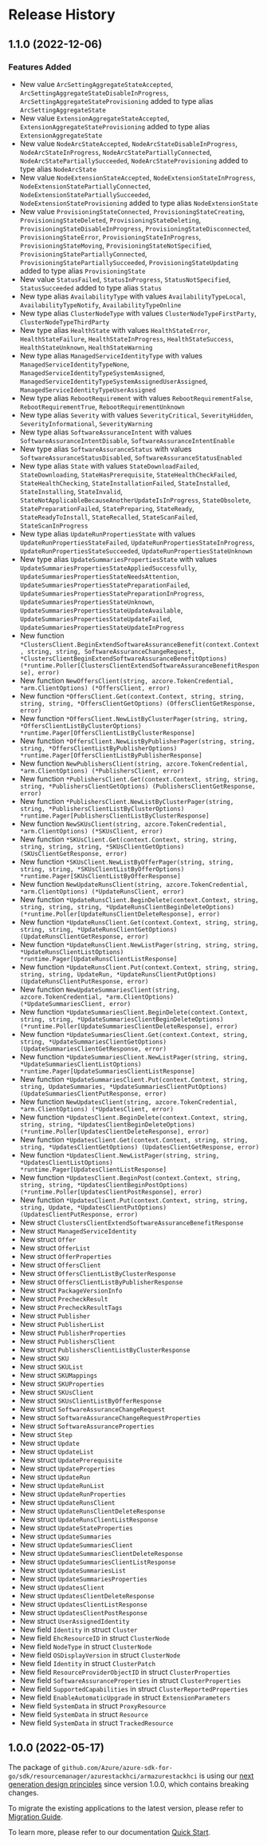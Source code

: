# Release History

## 1.1.0 (2022-12-06)
### Features Added

- New value `ArcSettingAggregateStateAccepted`, `ArcSettingAggregateStateDisableInProgress`, `ArcSettingAggregateStateProvisioning` added to type alias `ArcSettingAggregateState`
- New value `ExtensionAggregateStateAccepted`, `ExtensionAggregateStateProvisioning` added to type alias `ExtensionAggregateState`
- New value `NodeArcStateAccepted`, `NodeArcStateDisableInProgress`, `NodeArcStateInProgress`, `NodeArcStatePartiallyConnected`, `NodeArcStatePartiallySucceeded`, `NodeArcStateProvisioning` added to type alias `NodeArcState`
- New value `NodeExtensionStateAccepted`, `NodeExtensionStateInProgress`, `NodeExtensionStatePartiallyConnected`, `NodeExtensionStatePartiallySucceeded`, `NodeExtensionStateProvisioning` added to type alias `NodeExtensionState`
- New value `ProvisioningStateConnected`, `ProvisioningStateCreating`, `ProvisioningStateDeleted`, `ProvisioningStateDeleting`, `ProvisioningStateDisableInProgress`, `ProvisioningStateDisconnected`, `ProvisioningStateError`, `ProvisioningStateInProgress`, `ProvisioningStateMoving`, `ProvisioningStateNotSpecified`, `ProvisioningStatePartiallyConnected`, `ProvisioningStatePartiallySucceeded`, `ProvisioningStateUpdating` added to type alias `ProvisioningState`
- New value `StatusFailed`, `StatusInProgress`, `StatusNotSpecified`, `StatusSucceeded` added to type alias `Status`
- New type alias `AvailabilityType` with values `AvailabilityTypeLocal`, `AvailabilityTypeNotify`, `AvailabilityTypeOnline`
- New type alias `ClusterNodeType` with values `ClusterNodeTypeFirstParty`, `ClusterNodeTypeThirdParty`
- New type alias `HealthState` with values `HealthStateError`, `HealthStateFailure`, `HealthStateInProgress`, `HealthStateSuccess`, `HealthStateUnknown`, `HealthStateWarning`
- New type alias `ManagedServiceIdentityType` with values `ManagedServiceIdentityTypeNone`, `ManagedServiceIdentityTypeSystemAssigned`, `ManagedServiceIdentityTypeSystemAssignedUserAssigned`, `ManagedServiceIdentityTypeUserAssigned`
- New type alias `RebootRequirement` with values `RebootRequirementFalse`, `RebootRequirementTrue`, `RebootRequirementUnknown`
- New type alias `Severity` with values `SeverityCritical`, `SeverityHidden`, `SeverityInformational`, `SeverityWarning`
- New type alias `SoftwareAssuranceIntent` with values `SoftwareAssuranceIntentDisable`, `SoftwareAssuranceIntentEnable`
- New type alias `SoftwareAssuranceStatus` with values `SoftwareAssuranceStatusDisabled`, `SoftwareAssuranceStatusEnabled`
- New type alias `State` with values `StateDownloadFailed`, `StateDownloading`, `StateHasPrerequisite`, `StateHealthCheckFailed`, `StateHealthChecking`, `StateInstallationFailed`, `StateInstalled`, `StateInstalling`, `StateInvalid`, `StateNotApplicableBecauseAnotherUpdateIsInProgress`, `StateObsolete`, `StatePreparationFailed`, `StatePreparing`, `StateReady`, `StateReadyToInstall`, `StateRecalled`, `StateScanFailed`, `StateScanInProgress`
- New type alias `UpdateRunPropertiesState` with values `UpdateRunPropertiesStateFailed`, `UpdateRunPropertiesStateInProgress`, `UpdateRunPropertiesStateSucceeded`, `UpdateRunPropertiesStateUnknown`
- New type alias `UpdateSummariesPropertiesState` with values `UpdateSummariesPropertiesStateAppliedSuccessfully`, `UpdateSummariesPropertiesStateNeedsAttention`, `UpdateSummariesPropertiesStatePreparationFailed`, `UpdateSummariesPropertiesStatePreparationInProgress`, `UpdateSummariesPropertiesStateUnknown`, `UpdateSummariesPropertiesStateUpdateAvailable`, `UpdateSummariesPropertiesStateUpdateFailed`, `UpdateSummariesPropertiesStateUpdateInProgress`
- New function `*ClustersClient.BeginExtendSoftwareAssuranceBenefit(context.Context, string, string, SoftwareAssuranceChangeRequest, *ClustersClientBeginExtendSoftwareAssuranceBenefitOptions) (*runtime.Poller[ClustersClientExtendSoftwareAssuranceBenefitResponse], error)`
- New function `NewOffersClient(string, azcore.TokenCredential, *arm.ClientOptions) (*OffersClient, error)`
- New function `*OffersClient.Get(context.Context, string, string, string, string, *OffersClientGetOptions) (OffersClientGetResponse, error)`
- New function `*OffersClient.NewListByClusterPager(string, string, *OffersClientListByClusterOptions) *runtime.Pager[OffersClientListByClusterResponse]`
- New function `*OffersClient.NewListByPublisherPager(string, string, string, *OffersClientListByPublisherOptions) *runtime.Pager[OffersClientListByPublisherResponse]`
- New function `NewPublishersClient(string, azcore.TokenCredential, *arm.ClientOptions) (*PublishersClient, error)`
- New function `*PublishersClient.Get(context.Context, string, string, string, *PublishersClientGetOptions) (PublishersClientGetResponse, error)`
- New function `*PublishersClient.NewListByClusterPager(string, string, *PublishersClientListByClusterOptions) *runtime.Pager[PublishersClientListByClusterResponse]`
- New function `NewSKUsClient(string, azcore.TokenCredential, *arm.ClientOptions) (*SKUsClient, error)`
- New function `*SKUsClient.Get(context.Context, string, string, string, string, string, *SKUsClientGetOptions) (SKUsClientGetResponse, error)`
- New function `*SKUsClient.NewListByOfferPager(string, string, string, string, *SKUsClientListByOfferOptions) *runtime.Pager[SKUsClientListByOfferResponse]`
- New function `NewUpdateRunsClient(string, azcore.TokenCredential, *arm.ClientOptions) (*UpdateRunsClient, error)`
- New function `*UpdateRunsClient.BeginDelete(context.Context, string, string, string, string, *UpdateRunsClientBeginDeleteOptions) (*runtime.Poller[UpdateRunsClientDeleteResponse], error)`
- New function `*UpdateRunsClient.Get(context.Context, string, string, string, string, *UpdateRunsClientGetOptions) (UpdateRunsClientGetResponse, error)`
- New function `*UpdateRunsClient.NewListPager(string, string, string, *UpdateRunsClientListOptions) *runtime.Pager[UpdateRunsClientListResponse]`
- New function `*UpdateRunsClient.Put(context.Context, string, string, string, string, UpdateRun, *UpdateRunsClientPutOptions) (UpdateRunsClientPutResponse, error)`
- New function `NewUpdateSummariesClient(string, azcore.TokenCredential, *arm.ClientOptions) (*UpdateSummariesClient, error)`
- New function `*UpdateSummariesClient.BeginDelete(context.Context, string, string, *UpdateSummariesClientBeginDeleteOptions) (*runtime.Poller[UpdateSummariesClientDeleteResponse], error)`
- New function `*UpdateSummariesClient.Get(context.Context, string, string, *UpdateSummariesClientGetOptions) (UpdateSummariesClientGetResponse, error)`
- New function `*UpdateSummariesClient.NewListPager(string, string, *UpdateSummariesClientListOptions) *runtime.Pager[UpdateSummariesClientListResponse]`
- New function `*UpdateSummariesClient.Put(context.Context, string, string, UpdateSummaries, *UpdateSummariesClientPutOptions) (UpdateSummariesClientPutResponse, error)`
- New function `NewUpdatesClient(string, azcore.TokenCredential, *arm.ClientOptions) (*UpdatesClient, error)`
- New function `*UpdatesClient.BeginDelete(context.Context, string, string, string, *UpdatesClientBeginDeleteOptions) (*runtime.Poller[UpdatesClientDeleteResponse], error)`
- New function `*UpdatesClient.Get(context.Context, string, string, string, *UpdatesClientGetOptions) (UpdatesClientGetResponse, error)`
- New function `*UpdatesClient.NewListPager(string, string, *UpdatesClientListOptions) *runtime.Pager[UpdatesClientListResponse]`
- New function `*UpdatesClient.BeginPost(context.Context, string, string, string, *UpdatesClientBeginPostOptions) (*runtime.Poller[UpdatesClientPostResponse], error)`
- New function `*UpdatesClient.Put(context.Context, string, string, string, Update, *UpdatesClientPutOptions) (UpdatesClientPutResponse, error)`
- New struct `ClustersClientExtendSoftwareAssuranceBenefitResponse`
- New struct `ManagedServiceIdentity`
- New struct `Offer`
- New struct `OfferList`
- New struct `OfferProperties`
- New struct `OffersClient`
- New struct `OffersClientListByClusterResponse`
- New struct `OffersClientListByPublisherResponse`
- New struct `PackageVersionInfo`
- New struct `PrecheckResult`
- New struct `PrecheckResultTags`
- New struct `Publisher`
- New struct `PublisherList`
- New struct `PublisherProperties`
- New struct `PublishersClient`
- New struct `PublishersClientListByClusterResponse`
- New struct `SKU`
- New struct `SKUList`
- New struct `SKUMappings`
- New struct `SKUProperties`
- New struct `SKUsClient`
- New struct `SKUsClientListByOfferResponse`
- New struct `SoftwareAssuranceChangeRequest`
- New struct `SoftwareAssuranceChangeRequestProperties`
- New struct `SoftwareAssuranceProperties`
- New struct `Step`
- New struct `Update`
- New struct `UpdateList`
- New struct `UpdatePrerequisite`
- New struct `UpdateProperties`
- New struct `UpdateRun`
- New struct `UpdateRunList`
- New struct `UpdateRunProperties`
- New struct `UpdateRunsClient`
- New struct `UpdateRunsClientDeleteResponse`
- New struct `UpdateRunsClientListResponse`
- New struct `UpdateStateProperties`
- New struct `UpdateSummaries`
- New struct `UpdateSummariesClient`
- New struct `UpdateSummariesClientDeleteResponse`
- New struct `UpdateSummariesClientListResponse`
- New struct `UpdateSummariesList`
- New struct `UpdateSummariesProperties`
- New struct `UpdatesClient`
- New struct `UpdatesClientDeleteResponse`
- New struct `UpdatesClientListResponse`
- New struct `UpdatesClientPostResponse`
- New struct `UserAssignedIdentity`
- New field `Identity` in struct `Cluster`
- New field `EhcResourceID` in struct `ClusterNode`
- New field `NodeType` in struct `ClusterNode`
- New field `OSDisplayVersion` in struct `ClusterNode`
- New field `Identity` in struct `ClusterPatch`
- New field `ResourceProviderObjectID` in struct `ClusterProperties`
- New field `SoftwareAssuranceProperties` in struct `ClusterProperties`
- New field `SupportedCapabilities` in struct `ClusterReportedProperties`
- New field `EnableAutomaticUpgrade` in struct `ExtensionParameters`
- New field `SystemData` in struct `ProxyResource`
- New field `SystemData` in struct `Resource`
- New field `SystemData` in struct `TrackedResource`


## 1.0.0 (2022-05-17)

The package of `github.com/Azure/azure-sdk-for-go/sdk/resourcemanager/azurestackhci/armazurestackhci` is using our [next generation design principles](https://azure.github.io/azure-sdk/general_introduction.html) since version 1.0.0, which contains breaking changes.

To migrate the existing applications to the latest version, please refer to [Migration Guide](https://aka.ms/azsdk/go/mgmt/migration).

To learn more, please refer to our documentation [Quick Start](https://aka.ms/azsdk/go/mgmt).